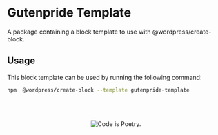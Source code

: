 # Gutenpride Template

A package containing a block template to use with @wordpress/create-block.

## Usage

This block template can be used by running the following command:

```bash
npm  @wordpress/create-block --template gutenpride-template
```

<br/><br/><p align="center"><img src="https://s.w.org/style/images/codeispoetry.png?1" alt="Code is Poetry." /></p>
